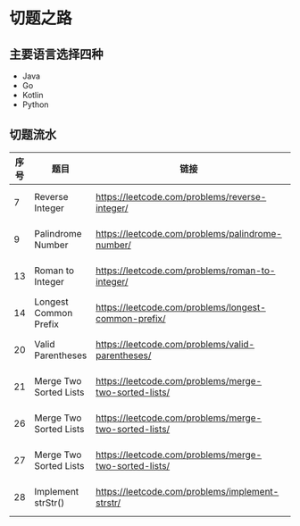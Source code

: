 # 切题之路
## 主要语言选择四种
- Java
- Go
- Kotlin
- Python

## 切题流水

|  序号 |  题目   | 链接  | 解题报告 |
|  ---- |  ----  | ----  | ----  |
|  7 | Reverse Integer  | https://leetcode.com/problems/reverse-integer/ |  [Java](./src/main/java/org/example/leetcode/java/LeetCode0007.java) [Go](./src/main/java/org/example/leetcode/go/go0007.go) [Kotlin](./src/main/java/org/example/leetcode/kotlin/kt0007.kt) |
|  9 | Palindrome Number  | https://leetcode.com/problems/palindrome-number/ |  [Java](./src/main/java/org/example/leetcode/java/LeetCode0009.java) [Go](./src/main/java/org/example/leetcode/go/go0009.go) [Kotlin](./src/main/java/org/example/leetcode/kotlin/kt0009.kt) |
|  13 | Roman to Integer  | https://leetcode.com/problems/roman-to-integer/ |  [Java](./src/main/java/org/example/leetcode/java/LeetCode0013.java) [Go](./src/main/java/org/example/leetcode/go/go0013.go) [Kotlin](./src/main/java/org/example/leetcode/kotlin/kt0013.kt) |
|  14 | Longest Common Prefix | https://leetcode.com/problems/longest-common-prefix/ |  [Java](./src/main/java/org/example/leetcode/java/LeetCode0014.java) [Go](./src/main/java/org/example/leetcode/go/go0014.go) [Kotlin](./src/main/java/org/example/leetcode/kotlin/kt0014.kt) |
|  20 | Valid Parentheses | https://leetcode.com/problems/valid-parentheses/ |  [Java](./src/main/java/org/example/leetcode/java/LeetCode0020.java) [Go](./src/main/java/org/example/leetcode/go/go0020.go) [Kotlin](./src/main/java/org/example/leetcode/kotlin/kt0020.kt) |
|  21 | Merge Two Sorted Lists | https://leetcode.com/problems/merge-two-sorted-lists/ |  [Java](./src/main/java/org/example/leetcode/java/LeetCode0021.java) [Go](./src/main/java/org/example/leetcode/go/go0021.go) [Kotlin](./src/main/java/org/example/leetcode/kotlin/kt0021.kt) |
|  26 | Merge Two Sorted Lists | https://leetcode.com/problems/merge-two-sorted-lists/ |  [Java](./src/main/java/org/example/leetcode/java/LeetCode0026.java) [Go](./src/main/java/org/example/leetcode/go/go0026.go) [Kotlin](./src/main/java/org/example/leetcode/kotlin/kt0026.kt) |
|  27 | Merge Two Sorted Lists | https://leetcode.com/problems/merge-two-sorted-lists/ |  [Java](./src/main/java/org/example/leetcode/java/LeetCode0027.java) [Go](./src/main/java/org/example/leetcode/go/go0027.go) [Kotlin](./src/main/java/org/example/leetcode/kotlin/kt0027.kt) |
|  28 | Implement strStr() | https://leetcode.com/problems/implement-strstr/ |  [Java](./src/main/java/org/example/leetcode/java/LeetCode0028.java) [Go](./src/main/java/org/example/leetcode/go/go0028.go) [Kotlin](./src/main/java/org/example/leetcode/kotlin/kt0028.kt) |
